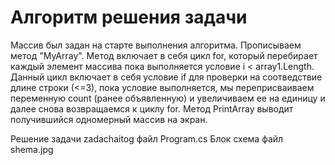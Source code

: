 # Алгоритм решения задачи

Массив был задан на старте выполнения алгоритма.
Прописываем метод "MyArray". 
Метод включает в себя цикл for, который перебирает каждый элемент массива пока выполняется условие i < array1.Length. 
Данный цикл включает в себя условие if для проверки на соотведствие длине строки (<=3), пока условие выполняется, мы переприсваиваем переменную count (ранее объявленную) и увеличиваем ее на единицу и далее снова возвращаемся к циклу for.
Метод PrintArray выводит получившийся одномерный массив на экран.

Решение задачи  zadachaitog файл Program.cs
Блок схема файл shema.jpg
